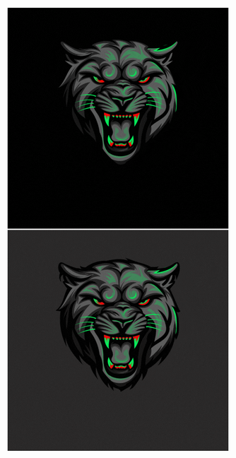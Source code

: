 <p align="center">
  <img src="assets/Ravindu.gif" alt="Alt text">
  <img src="assets/test.gif" alt="Alt text">
</p>